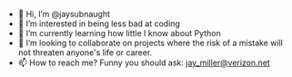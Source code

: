 - 👋 Hi, I’m @jaysubnaught
- 👀 I’m interested in being less bad at coding
- 🌱 I’m currently learning how little I know about Python
- 💞️ I’m looking to collaborate on projects where the risk of a mistake will not threaten anyone's life or career.
- 📫 How to reach me? Funny you should ask: jay_miller@verizon.net

<!---
jaysubnaught/jaysubnaught is a ✨ special ✨ repository because its `README.md` (this file) appears on your GitHub profile.
You can click the Preview link to take a look at your changes.
--->
